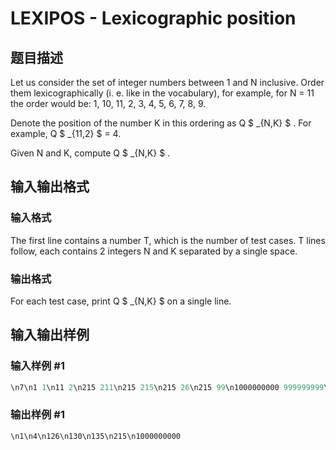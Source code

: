 # LEXIPOS - Lexicographic position

## 题目描述

Let us consider the set of integer numbers between 1 and N inclusive. Order them lexicographically (i. e. like in the vocabulary), for example, for N = 11 the order would be: 1, 10, 11, 2, 3, 4, 5, 6, 7, 8, 9.

Denote the position of the number K in this ordering as Q $ _{N,K} $ . For example, Q $ _{11,2} $ = 4.

Given N and K, compute Q $ _{N,K} $ .

## 输入输出格式

### 输入格式

The first line contains a number T, which is the number of test cases. T lines follow, each contains 2 integers N and K separated by a single space.

### 输出格式

For each test case, print Q $ _{N,K} $ on a single line.

## 输入输出样例

### 输入样例 #1

```cpp
\n7\n1 1\n11 2\n215 211\n215 215\n215 26\n215 99\n1000000000 999999999\n\n
```


### 输出样例 #1

```cpp
\n1\n4\n126\n130\n135\n215\n1000000000
```


